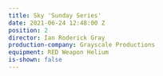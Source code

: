 ```yaml
---
title: Sky 'Sunday Series'
date: 2021-06-24 12:48:00 Z
position: 2
director: Ian Roderick Gray
production-company: Grayscale Productions
equipment: RED Weapon Helium
is-shown: false
---
```


